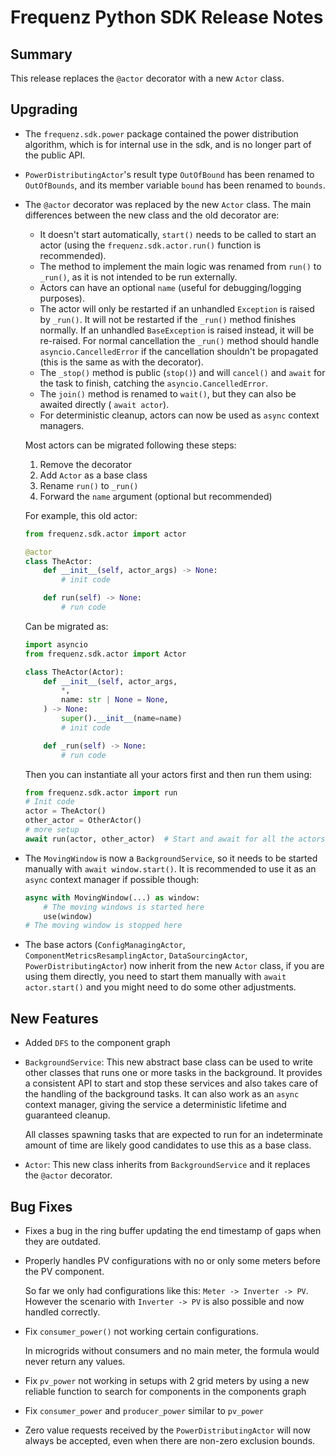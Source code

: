 # Frequenz Python SDK Release Notes

## Summary

This release replaces the `@actor` decorator with a new `Actor` class.

## Upgrading


- The `frequenz.sdk.power` package contained the power distribution algorithm, which is for internal use in the sdk, and is no longer part of the public API.

- `PowerDistributingActor`'s result type `OutOfBound` has been renamed to `OutOfBounds`, and its member variable `bound` has been renamed to `bounds`.

- The `@actor` decorator was replaced by the new `Actor` class. The main differences between the new class and the old decorator are:

  * It doesn't start automatically, `start()` needs to be called to start an actor (using the `frequenz.sdk.actor.run()` function is recommended).
  * The method to implement the main logic was renamed from `run()` to `_run()`, as it is not intended to be run externally.
  * Actors can have an optional `name` (useful for debugging/logging purposes).
  * The actor will only be restarted if an unhandled `Exception` is raised by `_run()`. It will not be restarted if the `_run()` method finishes normally. If an unhandled `BaseException` is raised instead, it will be re-raised. For normal cancellation the `_run()` method should handle `asyncio.CancelledError` if the cancellation shouldn't be propagated (this is the same as with the decorator).
  * The `_stop()` method is public (`stop()`) and will `cancel()` and `await` for the task to finish, catching the `asyncio.CancelledError`.
  * The `join()` method is renamed to `wait()`, but they can also be awaited directly ( `await actor`).
  * For deterministic cleanup, actors can now be used as `async` context managers.

  Most actors can be migrated following these steps:

  1. Remove the decorator
  2. Add `Actor` as a base class
  3. Rename `run()` to `_run()`
  4. Forward the `name` argument (optional but recommended)

  For example, this old actor:

  ```python
  from frequenz.sdk.actor import actor

  @actor
  class TheActor:
      def __init__(self, actor_args) -> None:
          # init code

      def run(self) -> None:
          # run code
  ```

  Can be migrated as:

  ```python
  import asyncio
  from frequenz.sdk.actor import Actor

  class TheActor(Actor):
      def __init__(self, actor_args,
          *,
          name: str | None = None,
      ) -> None:
          super().__init__(name=name)
          # init code

      def _run(self) -> None:
          # run code
  ```

  Then you can instantiate all your actors first and then run them using:

  ```python
  from frequenz.sdk.actor import run
  # Init code
  actor = TheActor()
  other_actor = OtherActor()
  # more setup
  await run(actor, other_actor)  # Start and await for all the actors
  ```

- The `MovingWindow` is now a `BackgroundService`, so it needs to be started manually with `await window.start()`. It is recommended to use it as an `async` context manager if possible though:

    ```python
    async with MovingWindow(...) as window:
        # The moving windows is started here
        use(window)
    # The moving window is stopped here
    ```

- The base actors (`ConfigManagingActor`, `ComponentMetricsResamplingActor`, `DataSourcingActor`, `PowerDistributingActor`) now inherit from the new `Actor` class, if you are using them directly, you need to start them manually with `await actor.start()` and you might need to do some other adjustments.

## New Features

- Added `DFS` to the component graph

- `BackgroundService`: This new abstract base class can be used to write other classes that runs one or more tasks in the background. It provides a consistent API to start and stop these services and also takes care of the handling of the background tasks. It can also work as an `async` context manager, giving the service a deterministic lifetime and guaranteed cleanup.

  All classes spawning tasks that are expected to run for an indeterminate amount of time are likely good candidates to use this as a base class.

- `Actor`: This new class inherits from `BackgroundService` and it replaces the `@actor` decorator.

## Bug Fixes

- Fixes a bug in the ring buffer updating the end timestamp of gaps when they are outdated.

- Properly handles PV configurations with no or only some meters before the PV component.

  So far we only had configurations like this: `Meter -> Inverter -> PV`. However the scenario with `Inverter -> PV` is also possible and now handled correctly.

- Fix `consumer_power()` not working certain configurations.

  In microgrids without consumers and no main meter, the formula would never return any values.

- Fix `pv_power` not working in setups with 2 grid meters by using a new reliable function to search for components in the components graph

- Fix `consumer_power` and `producer_power` similar to `pv_power`

- Zero value requests received by the `PowerDistributingActor` will now always be accepted, even when there are non-zero exclusion bounds.

